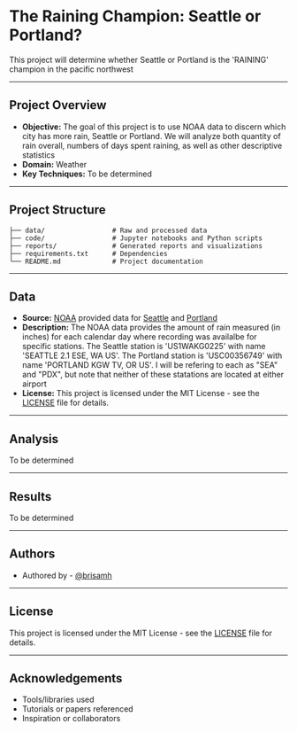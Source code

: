 # The Raining Champion: Seattle or Portland?

This project will determine whether Seattle or Portland is the 'RAINING' champion in the pacific northwest 

---

## Project Overview

- **Objective:** The goal of this project is to use NOAA data to discern which city has more rain, Seattle or Portland. We will analyze both quantity of rain overall, numbers of days spent raining, as well as other descriptive statistics
- **Domain:** Weather
- **Key Techniques:** To be determined

---

## Project Structure

```
├── data/                 # Raw and processed data
├── code/                 # Jupyter notebooks and Python scripts
├── reports/              # Generated reports and visualizations
├── requirements.txt      # Dependencies
└── README.md             # Project documentation
```

---

## Data

- **Source:** [NOAA](https://www.ncei.noaa.gov/cdo-web/search?datasetid=GHCND) provided data for [Seattle](https://github.com/brisamh/weather/blob/main/data/seattle_rain.csv) and [Portland](https://github.com/brisamh/weather/blob/main/data/pdx_rain.csv)
- **Description:** The NOAA data provides the amount of rain measured (in inches) for each calendar day where recording was availalbe for specific stations. The Seattle station is 'US1WAKG0225' with name 'SEATTLE 2.1 ESE, WA US'. The Portland station is 'USC00356749' with name 'PORTLAND KGW TV, OR US'. I will be refering to each as "SEA" and "PDX", but note that neither of these statations are located at either airport
- **License:** This project is licensed under the MIT License - see the [LICENSE](LICENSE) file for details.

---

## Analysis

To be determined

---

## Results

To be determined

---

## Authors

- Authored by - [@brisamh](https://github.com/brisamh/brisamh/)

---

## License

This project is licensed under the MIT License - see the [LICENSE](LICENSE) file for details.

---

## Acknowledgements

- Tools/libraries used
- Tutorials or papers referenced
- Inspiration or collaborators
